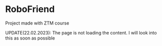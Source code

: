 # RoboFriend
Project made with ZTM course

UPDATE(22.02.2023):
  The page is not loading the content. I will look into this as soon as possible
  
